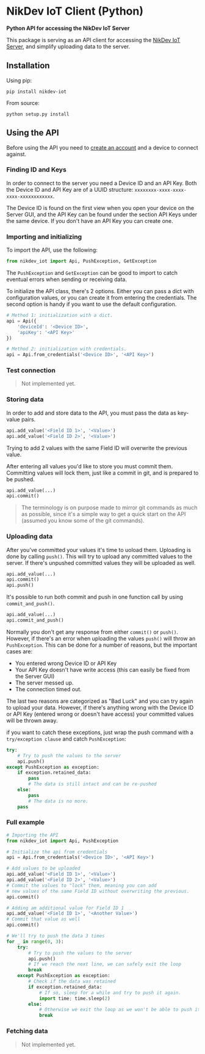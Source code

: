 # NikDev IoT Client (Python)

**Python API for accessing the NikDev IoT Server**

This package is serving as an API client for accessing the [NikDev IoT Server](https://iot.nik-dev.se/admin/login),
and simplify uploading data to the server.

## Installation

Using pip:

    pip install nikdev-iot

From source:

    python setup.py install


## Using the API

Before using the API you need to [create an account](https://iot.nik-dev.se/admin/register)
and a device to connect against.

### Finding ID and Keys

In order to connect to the server you need a Device ID and an API Key.
Both the Device ID and API Key are of a UUID structure:
`xxxxxxxx-xxxx-xxxx-xxxx-xxxxxxxxxxxx`.

The Device ID is found on the first view when you open your device on the
Server GUI, and the API Key can be found under the section API Keys
under the same device. If you don't have an API Key you can create one.

### Importing and initializing
To import the API, use the following:
```python
from nikdev_iot import Api, PushException, GetException
```

The `PushException` and `GetException` can be good to import to catch eventual 
errors when sending or receiving data.

To initialize the API class, there's 2 options. Either you can
pass a dict with configuration values, or you can create it from
entering the credentials. The second option is handy if you want
to use the default configuration.

```python
# Method 1: initialization with a dict.
api = Api({
    'deviceId': '<Device ID>',
    'apiKey': '<API Key>'
})

# Method 2: initialization with credentials.
api = Api.from_credentials('<Device ID>', '<API Key>')
```

### Test connection
> Not implemented yet.

### Storing data
In order to add and store data to the API, you must pass the data as key-value pairs.

```python
api.add_value('<Field ID 1>', '<Value>')
api.add_value('<Field ID 2>', '<Value>')
```

Trying to add 2 values with the same Field ID will overwrite the previous value.

After entering all values you'd like to store you must commit them.
Committing values will lock them, just like a commit in git, and is
prepared to be pushed.

```python
api.add_value(...)
api.commit()
```

> The terminology is on purpose made to mirror git commands as much
> as possible, since it's a simple way to get a quick start on the API
> (assumed you know some of the git commands).


### Uploading data
After you've committed your values it's time to uoload them.
Uploading is done by calling `push()`. This will try to upload
any committed values to the server. If there's unpushed committed
values they will be uploaded as well.

```python
api.add_value(...)
api.commit()
api.push()
```

It's possible to run both commit and push in one function
call by using `commit_and_push()`.
```python
api.add_value(...)
api.commit_and_push()
```

Normally you don't get any response from either `commit()` or `push()`.
However, if there's an error when uploading the values `push()` will throw an
`PushException`. This can be done for a number of reasons, but the important cases are:
 - You entered wrong Device ID or API Key
 - Your API Key doesn't have write access (this can easily be fixed from the Server GUI)
 - The server messed up.
 - The connection timed out.

The last two reasons are categorized as "Bad Luck" and you can try again to upload your data.
However, if there's anything wrong with the Device ID or API Key (entered wrong or doesn't have access)
your committed values will be thrown away.

if you want to catch these exceptions, just wrap the push command with a `try/exception clause` and
catch `PushException`:

```python
try:
    # Try to push the values to the server
    api.push()
except PushException as exception:
    if exception.retained_data:
        pass
        # The data is still intact and can be re-pushed
    else:
        pass
        # The data is no more.
    pass
```

### Full example

```python
# Importing the API
from nikdev_iot import Api, PushException

# Initialize the api from credentials
api = Api.from_credentials('<Device ID>', '<API Key>')

# Add values to be uploaded
api.add_value('<Field ID 1>', '<Value>')
api.add_value('<Field ID 2>', '<Value>')
# Commit the values to "lock" them, meaning you can add
# new values of the same Field ID without overwriting the previous.
api.commit()

# Adding am additional value for Field ID 1
api.add_value('<Field ID 1>', '<Another Value>')
# Commit that value as well
api.commit()

# We'll try to push the data 3 times
for _ in range(0, 3):
    try:
        # Try to push the values to the server
        api.push()
        # If we reach the next line, we can safely exit the loop
        break
    except PushException as exception:
        # Check if the data was retained
        if exception.retained_data:
            # If so, sleep for a while and try to push it again.
            import time; time.sleep(2)
        else:
            # Otherwise we exit the loop as we won't be able to push it again
            break
```

### Fetching data
> Not implemented yet.
